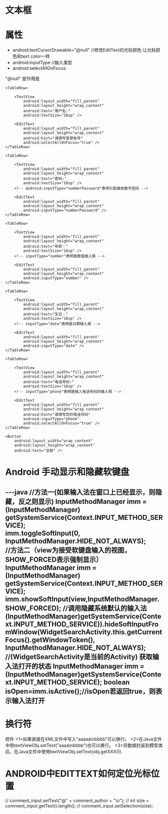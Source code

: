 # 文本框

# 属性
- android:textCursorDrawable="@null" //修改EditText的光标颜色 让光标颜色和text color一样
- android:inputType //输入类型
- android:selectAllOnFocus 


"@null"   是作用是

<?xml version="1.0" encoding="utf-8"?>
<TableLayout xmlns:android="http://schemas.android.com/apk/res/android"
    android:layout_width="fill_parent"
    android:layout_height="fill_parent"
    android:orientation="vertical"
    android:stretchColumns="1" >

    <TableRow>

        <TextView
            android:layout_width="fill_parent"
            android:layout_height="wrap_content"
            android:text="用户名:"
            android:textSize="16sp" />

        <EditText
            android:layout_width="fill_parent"
            android:layout_height="wrap_content"
            android:hint="请填写登录帐号"
            android:selectAllOnFocus="true" />
    </TableRow>

    <TableRow>

        <TextView
            android:layout_width="fill_parent"
            android:layout_height="wrap_content"
            android:text="密码:"
            android:textSize="16sp" />
        <!-- android:inputType="numberPassword"表明只能接收数字密码 -->

        <EditText
            android:layout_width="fill_parent"
            android:layout_height="wrap_content"
            android:inputType="numberPassword" />
    </TableRow>

    <TableRow>

        <TextView
            android:layout_width="fill_parent"
            android:layout_height="wrap_content"
            android:text="年龄："
            android:textSize="16sp" />
        <!-- inputType="number"表明是数值输入框 -->

        <EditText
            android:layout_width="fill_parent"
            android:layout_height="wrap_content"
            android:inputType="number" />
    </TableRow>

    <TableRow>

        <TextView
            android:layout_width="fill_parent"
            android:layout_height="wrap_content"
            android:text="生日："
            android:textSize="16sp" />
        <!-- inputType="date"表明是日期输入框 -->

        <EditText
            android:layout_width="fill_parent"
            android:layout_height="wrap_content"
            android:inputType="date" />
    </TableRow>

    <TableRow>

        <TextView
            android:layout_width="fill_parent"
            android:layout_height="wrap_content"
            android:text="电话号码:"
            android:textSize="16sp" />
        <!-- inputType="phone"表明是输入电话号码的输入框 -->

        <EditText
            android:layout_width="fill_parent"
            android:layout_height="wrap_content"
            android:hint="请填写您的电话号码"
            android:inputType="phone"
            android:selectAllOnFocus="true" />
    </TableRow>

    <Button
        android:layout_width="wrap_content"
        android:layout_height="wrap_content"
        android:text="注册" />

</TableLayout>


# Android 手动显示和隐藏软键盘 

---java
//方法一(如果输入法在窗口上已经显示，则隐藏，反之则显示)
    InputMethodManager imm = (InputMethodManager) getSystemService(Context.INPUT_METHOD_SERVICE);  
    imm.toggleSoftInput(0, InputMethodManager.HIDE_NOT_ALWAYS);  
//方法二（view为接受软键盘输入的视图，SHOW_FORCED表示强制显示）
InputMethodManager imm = (InputMethodManager) getSystemService(Context.INPUT_METHOD_SERVICE);
imm.showSoftInput(view,InputMethodManager.SHOW_FORCED);
//调用隐藏系统默认的输入法
(InputMethodManager)getSystemService(Context.INPUT_METHOD_SERVICE)).hideSoftInputFromWindow(WidgetSearchActivity.this.getCurrentFocus().getWindowToken(), InputMethodManager.HIDE_NOT_ALWAYS);  
//(WidgetSearchActivity是当前的Activity)
获取输入法打开的状态
InputMethodManager imm = (InputMethodManager)getSystemService(Context.INPUT_METHOD_SERVICE);
boolean isOpen=imm.isActive();//isOpen若返回true，则表示输入法打开
---

# 换行符
控件
<1>如果直接在XML文件中写入"aaaaa\nbbbb"可以换行。
<2>在Java文件中用textViewObj.setText("aaaa\nbbbb")也可以换行。
<3>将数据封装到模型类后，在Java文件中使用textViewObj.setText(obj.getXXX()).

# ANDROID中EDITTEXT如何定位光标位置 
//			comment_input.setText("@" + comment_author + "\n");
//			int size = comment_input.getText().length();
//			comment_input.setSelection(size);

